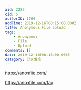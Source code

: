 ```yaml
---
aid: 2282
cid: 5
authorID: 2764
addTime: 2019-12-16T08:15:00.000Z
title: Anonymous File Upload
tags:
    - Anonymous
    - File
    - Upload
comments: []
date: 2019-12-16T08:15:00.000Z
category: 分享发现
---
```


https://anonfile.com/

https://anonfile.com/faq
